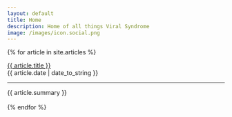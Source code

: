 ```yaml
---
layout: default
title: Home
description: Home of all things Viral Syndrome
image: /images/icon.social.png
---
```

{% for article in site.articles %}
				<div class="article">
					<a class="article_title" href="{{ BASE_PATH }}{{ article.url }}">{{ article.title }}</a>
					<br />
					<span class="article_date">{{ article.date | date_to_string }}</span>
					<hr />
					<span class="article_summary">{{ article.summary }}</span>
				</div>
				<br />
{% endfor %}
